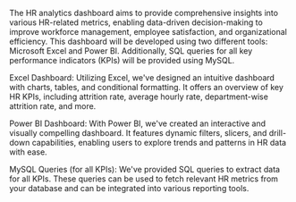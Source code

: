 The HR analytics dashboard aims to provide comprehensive insights into various HR-related metrics, enabling data-driven decision-making to improve workforce management, 
employee satisfaction, and organizational efficiency. This dashboard will be developed using two different tools: Microsoft Excel and Power BI. Additionally, SQL queries 
for all key performance indicators (KPIs) will be provided using MySQL.

Excel Dashboard:
Utilizing Excel, we've designed an intuitive dashboard with charts, tables, and conditional formatting. It offers an overview of key HR KPIs, including attrition rate, 
average hourly rate, department-wise attrition rate, and more.

Power BI Dashboard:
With Power BI, we've created an interactive and visually compelling dashboard. It features dynamic filters, slicers, and drill-down capabilities, enabling users to explore
trends and patterns in HR data with ease.

MySQL Queries (for all KPIs):
We've provided SQL queries to extract data for all KPIs. These queries can be used to fetch relevant HR metrics from your database and can be integrated into various reporting tools.
